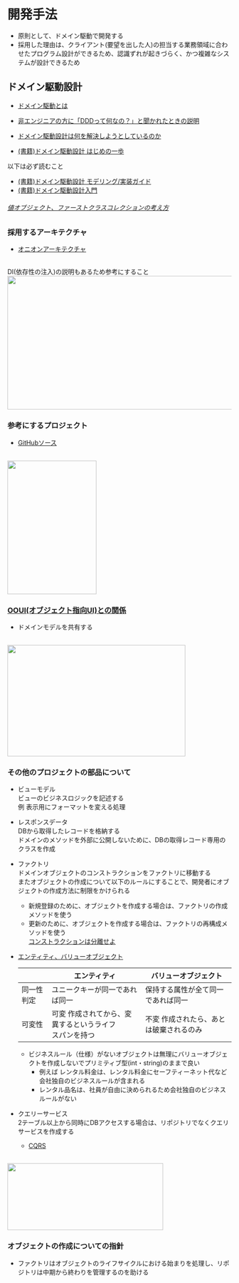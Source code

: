 # 開発手法

* 原則として、ドメイン駆動で開発する
* 採用した理由は、クライアント(要望を出した人)の担当する業務領域に合わせたプログラム設計ができるため、認識ずれが起きづらく、かつ複雑なシステムが設計できるため

## ドメイン駆動設計

* [ドメイン駆動とは](https://codezine.jp/article/detail/11968)

* [非エンジニアの方に「DDDって何なの？」と聞かれたときの説明](https://little-hands.hatenablog.com/entry/2018/12/17/what_is_ddd)
* [ドメイン駆動設計は何を解決しようとしているのか](https://qiita.com/little_hand_s/items/721afcbc555444663247
)
* [(書籍)ドメイン駆動設計 はじめの一歩](https://drive.google.com/drive/folders/1TgREZA9s5xMZlTJpqMZN0Ozmgg292pfp)

以下は必ず読むこと
* [(書籍)ドメイン駆動設計 モデリング/実装ガイド](https://drive.google.com/drive/folders/1TgREZA9s5xMZlTJpqMZN0Ozmgg292pfp)
* [(書籍)ドメイン駆動設計入門](https://www.amazon.co.jp/%E3%83%89%E3%83%A1%E3%82%A4%E3%83%B3%E9%A7%86%E5%8B%95%E8%A8%AD%E8%A8%88%E5%85%A5%E9%96%80-%E3%83%9C%E3%83%88%E3%83%A0%E3%82%A2%E3%83%83%E3%83%97%E3%81%A7%E3%82%8F%E3%81%8B%E3%82%8B-%E3%83%89%E3%83%A1%E3%82%A4%E3%83%B3%E9%A7%86%E5%8B%95%E8%A8%AD%E8%A8%88%E3%81%AE%E5%9F%BA%E6%9C%AC-%E6%88%90%E7%80%AC-%E5%85%81%E5%AE%A3/dp/479815072X/ref=sr_1_1?__mk_ja_JP=%E3%82%AB%E3%82%BF%E3%82%AB%E3%83%8A&crid=14Q7AOEEWESG9&dchild=1&keywords=%E3%83%89%E3%83%A1%E3%82%A4%E3%83%B3%E9%A7%86%E5%8B%95%E8%A8%AD%E8%A8%88%E5%85%A5%E9%96%80&qid=1602549073&s=books&sprefix=%E3%83%89%E3%83%A1%E3%82%A4%E3%83%B3%2Ccomputers%2C228&sr=1-1)

###### [値オブジェクト、ファーストクラスコレクションの考え方](https://blog.sojiro.me/blog/2017/08/25/value-object-and-collection-object/)

### 採用するアーキテクチャ
* [オニオンアーキテクチャ](https://little-hands.hatenablog.com/entry/2018/12/10/ddd-architecture)
<br>
DI(依存性の注入)の説明もあるため参考にすること
<img src="https://i.imgur.com/5FwNJv5.png" width="700" height="300"/>

### 参考にするプロジェクト
* [GitHubソース](https://github.com/shin1x1/laravel-ddd-sample)
<br>
<img src="https://i.imgur.com/U24tmtt.png" width="200" height="300"/>

### [OOUI(オブジェクト指向UI)との関係](https://medium.com/mixi-developers/ooui-apply-object-oriented-to-design-2adecccbac08)
* ドメインモデルを共有する
<br>
<img src="https://i.imgur.com/u9fjJbT.png" width="400" height="250"/>

### その他のプロジェクトの部品について
* ビューモデル
<br>ビューのビジネスロジックを記述する
<br>例 表示用にフォーマットを変える処理

* レスポンスデータ
<br>DBから取得したレコードを格納する
<br>ドメインのメソッドを外部に公開しないために、DBの取得レコード専用のクラスを作成

* ファクトリ
<br>ドメインオブジェクトのコンストラクションをファクトリに移動する
<br>またオブジェクトの作成について以下のルールにすることで、開発者にオブジェクトの作成方法に制限をかけられる
  - 新規登録のために、オブジェクトを作成する場合は、ファクトリの作成メソッドを使う
  - 更新のために、オブジェクトを作成する場合は、ファクトリの再構成メソッドを使う 
  <br>[コンストラクションは分離せよ](http://masuda220.jugem.jp/?eid=316)

* [エンティティ、バリューオブジェクト](https://little-hands.hatenablog.com/entry/2018/12/09/entity-value-object)

    |      |  エンティティ  |  バリューオブジェクト   |
    | ---- | ---- | ---- |
    |  同一性判定  |  ユニークキーが同一であれば同一  |  保持する属性が全て同一であれば同一  |
    |  可変性  |  可変 作成されてから、変異するというライフ<br>スパンを持つ  |  不変 作成されたら、あとは破棄されるのみ  |

  - ビジネスルール（仕様）がないオブジェクトは無理にバリューオブジェクトを作成しないでプリミティブ型(int・string)のままで良い
    - 例えば レンタル料金は、レンタル料金にセーフティーネット代など会社独自のビジネスルールが含まれる
    - レンタル品名は、社員が自由に決められるため会社独自のビジネスルールがない

* クエリーサービス 
<br>2テーブル以上から同時にDBアクセスする場合は、リポジトリでなくクエリサービスを作成する
  - [CQRS](https://little-hands.hatenablog.com/entry/2019/12/02/cqrs)
  <br>
<img src="https://i.imgur.com/ok3C3nE.png" width="350" height="150"/>

### オブジェクトの作成についての指針

* ファクトリはオブジェクトのライフサイクルにおける始まりを処理し、リポジトリは中期から終わりを管理するのを助ける
